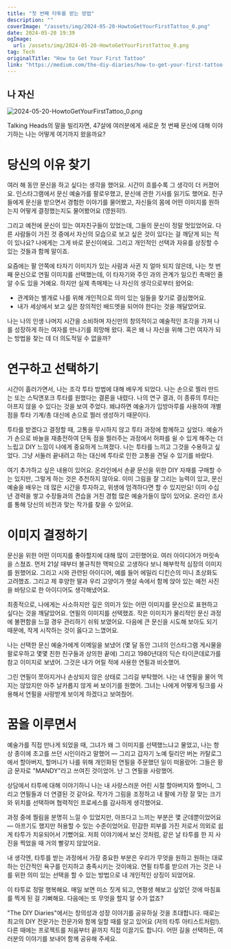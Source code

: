 ```yaml
---
title: "첫 번째 타투를 받는 방법"
description: ""
coverImage: "/assets/img/2024-05-20-HowtoGetYourFirstTattoo_0.png"
date: 2024-05-20 19:39
ogImage:
  url: /assets/img/2024-05-20-HowtoGetYourFirstTattoo_0.png
tag: Tech
originalTitle: "How to Get Your First Tattoo"
link: "https://medium.com/the-diy-diaries/how-to-get-your-first-tattoo-23e4e823710d"
---
```


## 나 자신

![2024-05-20-HowtoGetYourFirstTattoo_0.png](/assets/img/2024-05-20-HowtoGetYourFirstTattoo_0.png)

Talking Heads의 말을 빌리자면, 47살에 여러분에게 새로운 첫 번째 문신에 대해 이야기하는 나는 어떻게 여기까지 왔을까요?

# 당신의 이유 찾기

<div class="content-ad"></div>

여러 해 동안 문신을 하고 싶다는 생각을 했어요. 시간이 흐를수록 그 생각이 더 커졌어요. 인스타그램에서 문신 예술가를 팔로우했고, 문신에 관한 기사를 읽기도 했어요. 친구들에게 문신을 받으면서 경험한 이야기를 물어봤고, 자신들의 몸에 어떤 이미지를 원하는지 어떻게 결정했는지도 물어봤어요 (영원히!).

그리고 예전에 문신이 있는 여자친구들이 있었는데, 그들의 문신이 정말 멋있었어요. 다른 사람들이 가진 것 중에서 자신의 모습으로 보고 싶은 것이 있다는 걸 깨닫게 되는 적이 있나요? 나에게는 그게 바로 문신이에요. 그리고 개인적인 선택과 자유를 상징할 수 있는 것들과 함께 말이죠.

요즘에는 팔 안쪽에 타자기 이미지가 있는 사람과 사귄 지 얼마 되지 않은데, 나는 첫 번째 문신으로 연필 이미지를 선택했는데, 이 타자기와 주인 과의 관계가 일으킨 촉매인 줄 알 수도 있을 거예요. 하지만 실제 촉매제는 나 자신의 생각으로부터 왔어요:

- 관계와는 별개로 나를 위해 개인적으로 의미 있는 일들을 찾기로 결심했어요.
- 내가 세상에서 보고 싶은 창의적인 배드엣을 되어야 한다는 것을 깨달았어요.

<div class="content-ad"></div>

나는 나의 인생 나머지 시간을 소비하며 자신만의 창의적이고 예술적인 조각을 가져 나를 성장하게 하는 여자를 만나기를 희망해 왔다. 혹은 왜 나 자신을 위해 그런 여자가 되는 방법을 찾는 데 더 의도적일 수 없을까?

# 연구하고 선택하기

시간이 흘러가면서, 나는 조각 투타 방법에 대해 배우게 되었다. 나는 손으로 찔러 만드는 또는 스틱앤포크 투타를 원했다는 결론을 내렸다. 나의 연구 결과, 이 종류의 투타는 아프지 않을 수 있다는 것을 보여 주었다. 왜냐하면 예술가가 입방마루를 사용하여 개별 점을 투타 기계/총 대신에 손으로 찔러 생성하기 때문이다.

투타를 받겠다고 결정할 때, 고통을 무시하지 않고 투타 과정에 함께하고 싶었다. 예술가가 손으로 바늘을 재충전하여 단독 점을 찔러주는 과정에서 허파를 쉴 수 있게 해주는 더 느립고 DIY 느낌이 나에게 중요하게 느껴졌다. 나는 투타를 느끼고 그것을 수용하고 싶었다. 그냥 서둘러 끝내려고 하는 대신에 투타로 인한 고통을 견딜 수 있기를 바랐다.

<div class="content-ad"></div>

여기 추가하고 싶은 내용이 있어요. 온라인에서 손끝 문신을 위한 DIY 자재를 구매할 수는 있지만, 그렇게 하는 것은 추천하지 않아요. 이미 그림을 잘 그리는 능력이 있고, 문신 예술을 배우는 데 많은 시간을 투자하고, 위생에 엄격하다면 할 수 있지만요! 이미 수십 년 경력을 쌓고 수장들과의 견습을 거친 경험 많은 예술가들이 많이 있어요. 온라인 조사를 통해 당신의 비전과 맞는 작가를 찾을 수 있어요.

# 이미지 결정하기

문신을 위한 어떤 이미지를 좋아할지에 대해 많이 고민했어요. 여러 아이디어가 머릿속을 스쳤죠. 먼저 21살 때부터 불규칙한 맥박으로 고생하다 보니 해부학적 심장의 이미지를 원했어요. 그리고 시와 관련된 아이디어, 예를 들어 에밀리 디킨슨의 미니 초상화도 고려했죠. 그리고 제 후양한 딸과 우리 고양이가 햇살 속에서 함께 앉아 있는 예전 사진을 바탕으로 한 아이디어도 생각해냈어요.

최종적으로, 나에게는 사소하지만 깊은 의미가 있는 어떤 이미지를 문신으로 표현하고 싶다는 것을 깨달았어요. 연필의 이미지를 선택했죠. 작은 이미지가 물리적인 문신 과정에 불편함을 느낄 경우 관리하기 쉬워 보였어요. 다음에 큰 문신을 시도해 보아도 되기 때문에, 작게 시작하는 것이 옳다고 느꼈어요.

<div class="content-ad"></div>

나는 선택한 문신 예술가에게 이메일을 보냈어 (몇 달 동안 그녀의 인스타그램 게시물을 팔로우하고 몇몇 친한 친구들과 상의한 끝에) 그리고 1980년대의 딕슨 타이콘데로가를 참고 이미지로 보냈어. 그것은 내가 어릴 적에 사용한 연필과 비슷했어.

그린 연필이 쪼아지거나 손상되지 않은 상태로 그리길 부탁했어. 나는 내 연필을 물어 먹지는 않았지만 아주 날카롭지 않게 써 보이기를 원했어. 그녀는 나에게 어떻게 팅크를 사용해서 연필을 사랑받게 보이게 하겠다고 보여줬어.

# 꿈을 이루면서

예술가를 직접 만나게 되었을 때, 그녀가 왜 그 이미지를 선택했느냐고 물었고, 나는 항상 종이에 초고를 쓰던 시인이라고 말했어 ― 그리고 갑자기 노예 릴리안 버논 카탈로그에서 할아버지, 할머니가 나를 위해 개인화된 연필을 주문했던 일이 떠올랐어: 그들은 황금 문자로 "MANDY"라고 쓰여진 것이었어. 난 그 연필을 사랑했어.

<div class="content-ad"></div>

상담에서 타투에 대해 이야기하니 나는 내 사랑스러운 어린 시절 할아버지와 할머니, 그리고 연필들과 더 연결된 것 같아요. 작가가 그림을 조정하고 내 팔에 가장 잘 맞는 크기와 위치를 선택하며 협력적인 프로세스를 감사하게 생각했어요.

과정 중에 찔림을 분명히 느낄 수 있었지만, 아프다고 느끼는 부분은 몇 군데뿐이었어요 — 아프기도 했지만 허용할 수 있는 수준이었어요. 민감한 피부를 가진 저로서 의외로 쉽게 타투가 치유되어서 기뻤어요. 저희 이야기에서 보신 것처럼, 같은 날 타투를 한 지 사진을 찍었을 때 거의 빨갛지 않았어요.

내 생각엔, 타투를 받는 과정에서 가장 중요한 부분은 우리가 무엇을 원하고 원하는 대로 하는 인간적인 욕구를 인지하고 충족시키는 것이에요. 연필 타투를 받으러 가는 것은 나를 위한 의미 있는 선택을 할 수 있는 방법으로 내 개인적인 상징이 되었어요.

이 타투로 정말 행복해요. 매일 보면 미소 짓게 되고, 연평생 해보고 싶었던 것에 마침표를 찍게 된 걸 기뻐해요. 다음에는 또 무엇을 할지 알 수가 없죠?

<div class="content-ad"></div>

"The DIY Diaries"에서는 창의성과 성장 이야기를 공유하실 것을 초대합니다. 때로는 최고의 DIY 전문가는 전문가와 함께 일할 때를 알고 있어요 (저의 타투 아티스트처럼!). 다른 때에는 프로젝트를 처음부터 끝까지 직접 이끌기도 합니다. 어떤 길을 선택하든, 여러분의 이야기를 보내어 함께 공유해 주세요.
